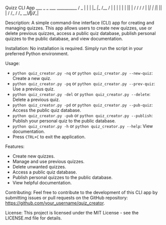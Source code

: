 Quizz CLI App
       ___  _   _ ___ __________
      / _ \| | | |_ _|__  /__  /
     | | | | | | || |  / /  / / 
     | |_| | |_| || | / /_ / /_ 
      \__\_\\___/|___/____/____|


Description:
A simple command-line interface (CLI) app for creating and managing quizzes. This app allows users to create new quizzes, use or delete previous quizzes, access a public quiz database, publish personal quizzes to the public database, and view documentation.

Installation:
No installation is required. Simply run the script in your preferred Python environment.

Usage:
- `python quiz_creator.py -nq` or `python quiz_creator.py --new-quiz`: Create a new quiz.
- `python quiz_creator.py -pq` or `python quiz_creator.py --prev-quiz`: Use a previous quiz.
- `python quiz_creator.py -del` or `python quiz_creator.py --delete`: Delete a previous quiz.
- `python quiz_creator.py -pd` or `python quiz_creator.py --pub-quiz`: Access the public quiz database.
- `python quiz_creator.py -pub` or `python quiz_creator.py --publish`: Publish your personal quiz to the public database.
- `python quiz_creator.py -h` or `python quiz_creator.py --help`: View documentation.
- Press `CTRL+C` to exit the application.

Features:
- Create new quizzes.
- Manage and use previous quizzes.
- Delete unwanted quizzes.
- Access a public quiz database.
- Publish personal quizzes to the public database.
- View helpful documentation.

Contributing:
Feel free to contribute to the development of this CLI app by submitting issues or pull requests on the GitHub repository: https://github.com/your_username/quiz_creator.

License:
This project is licensed under the MIT License - see the LICENSE.md file for details.

